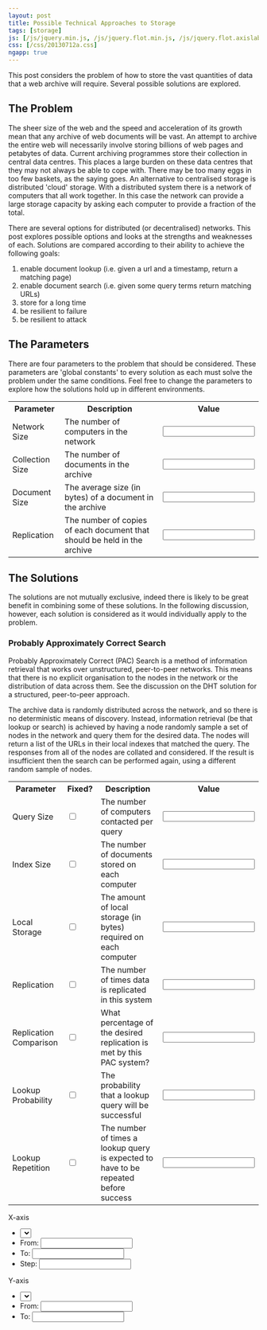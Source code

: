 ```yaml
---
layout: post
title: Possible Technical Approaches to Storage
tags: [storage]
js: [/js/jquery.min.js, /js/jquery.flot.min.js, /js/jquery.flot.axislabels.js, /js/20130712a.js]
css: [/css/20130712a.css]
ngapp: true
---
```


This post considers the problem of how to store the vast quantities of data that a web archive will require. Several possible solutions are explored.

## The Problem

The sheer size of the web and the speed and acceleration of its growth mean that any archive of web documents will be vast. An attempt to archive the entire web will necessarily involve storing billions of web pages and petabytes of data. Current archiving programmes store their collection in central data centres. This places a large burden on these data centres that they may not always be able to cope with. There may be too many eggs in too few baskets, as the saying goes. An alternative to centralised storage is distributed 'cloud' storage. With a distributed system there is a network of computers that all work together. In this case the network can provide a large storage capacity by asking each computer to provide a fraction of the total.

There are several options for distributed (or decentralised) networks. This post explores possible options and looks at the strengths and weaknesses of each. Solutions are compared according to their ability to achieve the following goals:

1. enable document lookup (i.e. given a url and a timestamp, return a matching page)
2. enable document search (i.e. given some query terms return matching URLs)
3. store for a long time
4. be resilient to failure
5. be resilient to attack

## The Parameters

There are four parameters to the problem that should be considered. These parameters are 'global constants' to every solution as each must solve the problem under the same conditions. Feel free to change the parameters to explore how the solutions hold up in different environments.

<table>
	<tr>
		<th>Parameter</th>
		<th>Description</th>
		<th>Value</th>
	</tr>
	<tr>
		<td>Network Size</td>
		<td>The number of computers in the network</td>
		<td><input type="text" ng-change="changed()" ng-model="networkSize"/></td>
	</tr>
	<tr>
		<td>Collection Size</td>
		<td>The number of documents in the archive</td>
		<td><input type="text" ng-change="changed()" ng-model="collectionSize"/></td>
	</tr>
	<tr>
		<td>Document Size</td>
		<td>The average size (in bytes) of a document in the archive</td>
		<td><input type="text" ng-change="changed()" ng-model="documentSize"/></td>
	</tr>
	<tr>
		<td>Replication</td>
		<td>The number of copies of each document that should be held in the archive</td>
		<td><input type="text" ng-change="changed()" ng-model="replication"/></td>
	</tr>
</table>

## The Solutions

The solutions are not mutually exclusive, indeed there is likely to be great benefit in combining some of these solutions. In the following discussion, however, each solution is considered as it would individually apply to the problem.

### Probably Approximately Correct Search

Probably Approximately Correct (PAC) Search is a method of information retrieval that works over unstructured, peer-to-peer networks. This means that there is no explicit organisation to the nodes in the network or the distribution of data across them. See the discussion on the DHT solution for a structured, peer-to-peer approach.

The archive data is randomly distributed across the network, and so there is no deterministic means of discovery. Instead, information retrieval (be that lookup or search) is achieved by having a node randomly sample a set of nodes in the network and query them for the desired data. The nodes will return a list of the URLs in their local indexes that matched the query. The responses from all of the nodes are collated and considered. If the result is insufficient then the search can be performed again, using a different random sample of nodes.

<table>
	<tr>
		<th>Parameter</th>
		<th>Fixed?</th>
		<th>Description</th>
		<th>Value</th>
	</tr>
	<tr>
		<td>Query Size</td>
		<td><div class="onoffswitch">
		    <input type="checkbox" class="onoffswitch-checkbox" id="pacQuerySizeSwitch" ng-change="pac.querySize.switched()" ng-model="pac.querySize.fixed" />
		    <label class="onoffswitch-label" for="pacQuerySizeSwitch">
		        <div class="onoffswitch-inner"></div>
		        <div class="onoffswitch-switch"></div>
		    </label>
		</div></td>
		<td>The number of computers contacted per query</td>
		<td><input ng-class="{error: pac.querySize.error}" ng-disabled="pac.querySize.fixed" type="text" ng-change="pac.querySize.changed()" ng-model="pac.querySize.value"/></td>
	</tr>
	<tr>
		<td>Index Size</td>
		<td><div class="onoffswitch">
		    <input type="checkbox" class="onoffswitch-checkbox" id="pacIndexSizeSwitch" ng-change="pac.replication.switched()" ng-model="pac.replication.fixed" />
		    <label class="onoffswitch-label" for="pacIndexSizeSwitch">
		        <div class="onoffswitch-inner"></div>
		        <div class="onoffswitch-switch"></div>
		    </label>
		</div></td>
		<td>The number of documents stored on each computer</td>
		<td><input ng-class="{error: pac.local.error}" ng-disabled="pac.replication.fixed" type="text" ng-change="pac.local.index.changed()" ng-model="pac.local.index.value"/></td>
	</tr>
	<tr>
		<td>Local Storage</td>
		<td><div class="onoffswitch">
		    <input type="checkbox" class="onoffswitch-checkbox" id="pacLocalStorageSwitch" ng-change="pac.replication.switched()" ng-model="pac.replication.fixed" />
		    <label class="onoffswitch-label" for="pacLocalStorageSwitch">
		        <div class="onoffswitch-inner"></div>
		        <div class="onoffswitch-switch"></div>
		    </label>
		</div></td>
		<td>The amount of local storage (in bytes) required on each computer</td>
		<td><input ng-class="{error: pac.local.error}" ng-disabled="pac.replication.fixed" type="text" ng-change="pac.local.storage.changed()" ng-model="pac.local.storage.value"/></td>
	</tr>
	<tr>
		<td>Replication</td>
		<td><div class="onoffswitch">
		    <input type="checkbox" class="onoffswitch-checkbox" id="pacReplicationSwitch" ng-change="pac.replication.switched()" ng-model="pac.replication.fixed" />
		    <label class="onoffswitch-label" for="pacReplicationSwitch">
		        <div class="onoffswitch-inner"></div>
		        <div class="onoffswitch-switch"></div>
		    </label>
		</div></td>
		<td>The number of times data is replicated in this system</td>
		<td><input ng-class="{error: pac.replication.error}" ng-disabled="pac.replication.fixed" type="text" ng-change="pac.replication.factor.changed()" ng-model="pac.replication.factor.value"/></td>
	</tr>
	<tr>
		<td>Replication Comparison</td>
		<td><div class="onoffswitch">
		    <input type="checkbox" class="onoffswitch-checkbox" id="pacReplicationComparisonSwitch" ng-change="pac.replication.switched()" ng-model="pac.replication.fixed" />
		    <label class="onoffswitch-label" for="pacReplicationComparisonSwitch">
		        <div class="onoffswitch-inner"></div>
		        <div class="onoffswitch-switch"></div>
		    </label>
		</div></td>
		<td>What percentage of the desired replication is met by this PAC system?</td>
		<td><input ng-class="{error: pac.replication.error}" ng-disabled="pac.replication.fixed" type="text" ng-change="pac.replication.comparison.changed()" ng-model="pac.replication.comparison.value"/></td>
	</tr>
	<tr>
		<td>Lookup Probability</td>
		<td><div class="onoffswitch">
		    <input type="checkbox" class="onoffswitch-checkbox" id="pacLookupProbabilitySwitch" ng-change="pac.lookup.switched()" ng-model="pac.lookup.fixed" />
		    <label class="onoffswitch-label" for="pacLookupProbabilitySwitch">
		        <div class="onoffswitch-inner"></div>
		        <div class="onoffswitch-switch"></div>
		    </label>
		</div></td>
		<td>The probability that a lookup query will be successful</td>
		<td><input ng-class="{error: pac.lookup.error}" ng-disabled="pac.lookup.fixed" type="text" ng-change="pac.lookup.probability.changed()" ng-model="pac.lookup.probability.value"/></td>
	</tr>
	<tr>
		<td>Lookup Repetition</td>
		<td><div class="onoffswitch">
		    <input type="checkbox" class="onoffswitch-checkbox" id="pacLookupRepetitionSwitch" ng-change="pac.lookup.switched()" ng-model="pac.lookup.fixed" />
		    <label class="onoffswitch-label" for="pacLookupRepetitionSwitch">
		        <div class="onoffswitch-inner"></div>
		        <div class="onoffswitch-switch"></div>
		    </label>
		</div></td>
		<td>The number of times a lookup query is expected to have to be repeated before success</td>
		<td><input ng-class="{error: pac.lookup.error}" ng-disabled="pac.lookup.fixed" type="text" ng-change="pac.lookup.repetition.changed()" ng-model="pac.lookup.repetition.value"/></td>
	</tr>
</table>

<div id="pacChartOptions">
	<div class="x">
		<p>X-axis</p>
		<ul>
			<li>
				<select name="pacChartXAxis" ng-model="pac.chart.x.selected" ng-options="o.name for o in pac.chart.x.options" ng-change="pac.chart(true)"></select>
			</li>
			<li>From: <input type="text" ng-model="pac.chart.x.from" ng-change="pac.chart(false)" /></li>
			<li>To: <input type="text" ng-model="pac.chart.x.to" ng-change="pac.chart(false)" /></li>
			<li>Step: <input type="text" ng-model="pac.chart.x.step" ng-change="pac.chart(false)" /></li>
		</ul>
	</div>
	<div class="y">
		<p>Y-axis</p>
		<ul>
			<li>
				<select name="pacChartYAxis" ng-model="pac.chart.y.selected" ng-options="o.name for o in pac.chart.y.options" ng-change="pac.chart(true)"></select>
			</li>
			<li>From: <input type="text" ng-model="pac.chart.y.from" ng-change="pac.chart(false)" /></li>
			<li>To: <input type="text" ng-model="pac.chart.y.to" ng-change="pac.chart(false)" /></li>
		</ul>
	</div>

</div>

<div id="pacChart"></div>